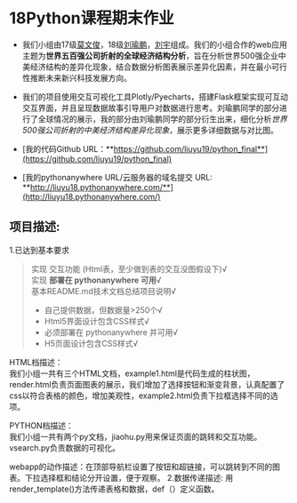 # 18Python课程期末作业
* 我们小组由17级[莫文俊](https://github.com/wenjunmo/DataStory_Interactive-Visualization/blob/master/README.md)，18级[刘瑜鹏](http://crayon3.pythonanywhere.com/)，[刘宇](https://github.com/wenjunmo/DataStory_Interactive-Visualization/blob/master/README.md)组成。我们的小组合作的web应用主题为**世界五百强公司折射的全球经济结构分析**，旨在分析世界500强企业中美经济结构的差异化现象，结合数据分析图表展示差异化因素，并在最小可行性推断未来新兴科技发展方向。    
  
* 我们的项目使用交互可视化工具Plotly/Pyecharts，搭建Flask框架实现可互动交互界面，并且呈现数据故事引导用户对数据进行思考。刘瑜鹏同学的部分进行了全球情况的展示，我的部分由刘瑜鹏同学的部分衍生出来，细化分析*世界500强公司折射的中美经济结构差异化现象*，展示更多详细数据与对比图。  

* [我的代码Github URL：**https://github.com/liuyu19/python_final**](https://github.com/liuyu19/python_final)
* [我的pythonanywhere URL/云服务器的域名提交 URL: **http://liuyu18.pythonanywhere.com/**](http://liuyu18.pythonanywhere.com/)  

## 项目描述:  
1.已达到基本要求
> 实现 交互功能 (Html表，至少做到表的交互没图假设下)√  
> 实现 **部署在 pythonanywhere 可用**√    
> 基本README.md技术文档总结项目说明√  
> * 自己提供数据，但数据量>250个√    
> * Html5界面设计包含CSS样式√  
> * 必须部署在 pythonanywhere 并可用√   
> * H5页面设计包含CSS样式√

HTML档描述：    
我们小组一共有三个HTML文档，example1.html是代码生成的柱状图，render.html负责页面图表的展示，我们增加了选择按钮和渐变背景，认真配置了css以符合表格的颜色，增加美观性，example2.html负责下拉框选择不同的选项。
    
PYTHON档描述：  
我们小组一共有两个py文档，jiaohu.py用来保证页面的跳转和交互功能。vsearch.py负责数据的可视化。  

webapp的动作描述：在顶部导航栏设置了按钮和超链接，可以跳转到不同的图表。下拉选择框和结论分开设置，便于观察。
2.数据传递描述: 
用render_template()方法传递表格和数据，def（）定义函数。
